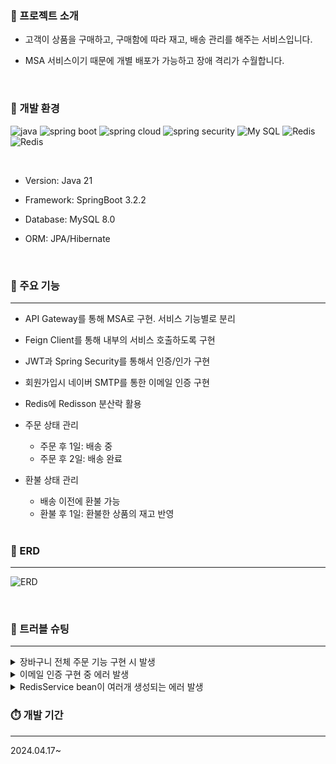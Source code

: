 
### 📢 프로젝트 소개


- 고객이 상품을 구매하고, 구매함에 따라 재고, 배송 관리를 해주는 서비스입니다.

- MSA 서비스이기 때문에 개별 배포가 가능하고 장애 격리가 수월합니다.

</br>

### 📢 개발 환경

![java](https://img.shields.io/badge/Java-ED8B00?style=for-the-badge&logo=openjdk&logoColor=white)
![spring boot](https://img.shields.io/badge/-Spring%20Boot-6DB33F?style=for-the-badge&logo=springboot&logoColor=white)
![spring cloud](https://img.shields.io/badge/-Spring%20Cloud-6DB33F?style=for-the-badge&logo=icloud&logoColor=white)
![spring security](https://img.shields.io/badge/-Spring%20Security-6DB33F?style=for-the-badge&logo=springsecurity&logoColor=white)
![My SQL](https://img.shields.io/badge/-My%20SQL-4479A1?style=for-the-badge&logo=mysql&logoColor=white)
![Redis](https://img.shields.io/badge/-redis-DC382D?style=for-the-badge&logo=redis&logoColor=white)
![Redis](https://img.shields.io/badge/-docker-2496ED?style=for-the-badge&logo=docker&logoColor=white)

</br>

- Version: Java 21

- Framework: SpringBoot 3.2.2

- Database: MySQL 8.0

- ORM: JPA/Hibernate
</br>

### 📢 주요 기능
---

- API Gateway를 통해 MSA로 구현. 서비스 기능별로 분리
  
- Feign Client를 통해 내부의 서비스 호출하도록 구현
  
- JWT과 Spring Security를 통해서 인증/인가 구현
  
- 회원가입시 네이버 SMTP를 통한 이메일 인증 구현
  
- Redis에 Redisson 분산락 활용
  
- 주문 상태 관리
  - 주문 후 1일: 배송 중
  - 주문 후 2일: 배송 완료

- 환불 상태 관리
  - 배송 이전에 환불 가능    
  - 환불 후 1일: 환불한 상품의 재고 반영
  </br>  

### 📢 ERD
---
![ERD](https://github.com/JeinChoi/Shoppingmall/assets/59508337/b424afbb-e6ee-4f59-a1ba-9221f38cf5c3)

</br>

### 📢 트러블 슈팅
---
<details>
<summary> 장바구니 전체 주문 기능 구현 시 발생 </summary>
<div markdown="1">
  
문제</br>
- 장바구니 내에 있는 상품 전체 주문 후에 장바구니를 비우려고 할 때 오류 발생
- 
    ```
    Expecting a SELECT Query [org.hibernate.query.sqm.tree.select.SqmSelectStatement], but found org.hibernate.query.sqm.tree.delete.SqmDeleteStatement

    ```

원인</br>    
- JPA는 변경감지로 UPDATE,DELETE 문 생성을 하지만 한번의 변경에 하나의 쿼리만 생성한다. 당시 삭제하려는 튜플이 여러개인 경우가 있었기 때문에 적용이 안됐던 것이었다.
- @Query 어노테이션은 SELECT문만 지원한다. @Query 어노테이션을 강화하여 INSERT,UPDATE,DELETE 쿼리에도 사용 가능하도록 해야한다. 

해결</br>
- @Modifying 어노테이션을 통해 해결이 가능했다. @Query와 같이 쓰인다. 벌크 연산을 할 때 주로 쓰이고 DELETE의 경우 한건이나 여러 건을 쿼리 메서드로 제공한다.
  
</div>
</details>

<details>
<summary> 이메일 인증 구현 중 에러 발생  </summary>
<div markdown="1">
  
문제</br>
- ![에러](https://github.com/JeinChoi/Shoppingmall/assets/59508337/e25f7739-0011-4351-acd9-ebb6c3a4e361)
- 이메일 인증 링크를 발송할 메일 계정을 설정하고 연결을 시도하던 중에 에러가 발생했다
    
원인</br>    
- 이 프로젝트 jdk 버전이 21인 점을 생각해 애초에 버전 문제이지 않을까 하는 추측을 통해 원인 파악을 하게 됐다.

해결</br>
- maven repository에서 spring-boot-starter-mail의 최신 버전을 찾아 수정했더니 해결하게 됐다.
  
</div>
</details>

<details>
<summary> RedisService bean이 여러개 생성되는 에러 발생 </summary>
<div markdown="1">
  
문제</br>
- bean 연결이 되지 않았다 
    
원인</br>    
- RedisService를 하나의 모듈에서만 쓰는게 아니라서 다른 모듈에도 bean 선언이 필요했고 그래서 여러 bean이 생성되어서 연결이 안됐던 것이다.

해결</br>
- @Primary annotation 선언으로 해결 했다. @Primary는 여러 bean이 있을 때 우선순위를 부여하는 어노테이션이다.
- Spring이 타입으로 bean을 찾다가 @Primary가 붙어있는 bean을 발견하면, 바로 해당 bean을 주입시킨다. 즉, @Primary는 여러 개의 bean들 중에서 우선순위를 부여하는 방법이다.
  
</div>
</details>

### ⏱️ 개발 기간
---
2024.04.17~
